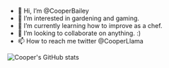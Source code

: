 - 👋 Hi, I’m @CooperBailey
- 👀 I’m interested in gardening and gaming.
- 🌱 I’m currently learning how to improve as a chef.
- 💞️ I’m looking to collaborate on anything. :)
- 📫 How to reach me twitter @CooperLlama








![Cooper's GitHub stats](https://github-readme-stats.vercel.app/api?username=cooperbailey&show_icons=true&theme=dracula)
<!---
CooperBailey/CooperBailey is a ✨ special ✨ repository because its `README.md` (this file) appears on your GitHub profile.
You can click the Preview link to take a look at your changes.
--->

